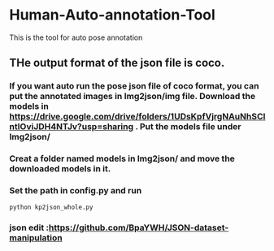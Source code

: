# Human-Auto-annotation-Tool
This is the tool for auto pose annotation


## THe output format of the json file is coco.

### If you want auto run the pose json file of coco format, you can put the annotated images in Img2json/img file. Download the models in https://drive.google.com/drive/folders/1UDsKpfVjrgNAuNhSCIntIOviJDH4NTJv?usp=sharing . Put the models file under Img2json/
### Creat a folder named models in Img2json/ and move the downloaded models in it.
### Set the path in config.py and run

    python kp2json_whole.py
    

### json edit :https://github.com/BpaYWH/JSON-dataset-manipulation

  
